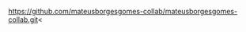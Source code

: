 https://github.com/mateusborgesgomes-collab/mateusborgesgomes-collab.git<












































































